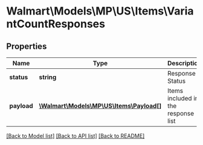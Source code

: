 # Walmart\Models\MP\US\Items\VariantCountResponses

## Properties

Name | Type | Description | Notes
------------ | ------------- | ------------- | -------------
**status** | **string** | Response Status | [optional]
**payload** | [**\Walmart\Models\MP\US\Items\Payload[]**](Payload.md) | Items included in the response list | [optional]


[[Back to Model list]](./) [[Back to API list]](../../../../../README.md#supported-apis) [[Back to README]](../../../../../README.md)

